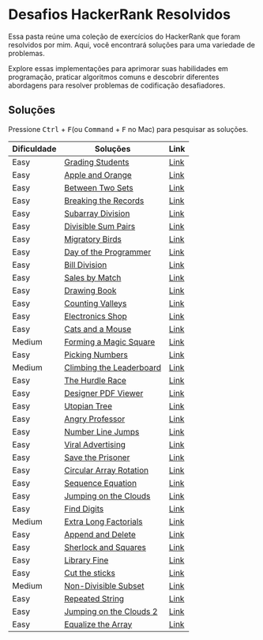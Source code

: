 
# Desafios HackerRank Resolvidos

Essa pasta reúne uma coleção de exercícios do HackerRank que foram resolvidos por mim. Aqui, você encontrará soluções para uma variedade de problemas.

Explore essas implementações para aprimorar suas habilidades em programação, praticar algoritmos comuns e descobrir diferentes abordagens para resolver problemas de codificação desafiadores.

## Soluções

Pressione <kbd>Ctrl</kbd> + <kbd>F</kbd>(ou <kbd>Command</kbd> + <kbd>F</kbd> no Mac) para pesquisar as soluções.

| Dificuldade | Soluções                                                                    | Link                                                                       |
| ----------- | --------------------------------------------------------------------------- | -------------------------------------------------------------------------- |
| Easy        | [Grading Students](/HackerRank/solutions/Grading%20Students.js)   | [Link](https://www.hackerrank.com/challenges/grading/problem?isFullScreen=true) |
| Easy        | [Apple and Orange](/HackerRank/solutions/Apple%20and%20Orange.js)   | [Link](https://www.hackerrank.com/challenges/apple-and-orange/problem?isFullScreen=true) |
| Easy        | [Between Two Sets](/HackerRank/solutions/Between%20Two%20Sets.js)   | [Link](https://www.hackerrank.com/challenges/between-two-sets/problem?isFullScreen=true) |
| Easy        | [Breaking the Records](/HackerRank/solutions/Breaking%20the%20Records.js)   | [Link](https://www.hackerrank.com/challenges/breaking-best-and-worst-records/problem) |
| Easy        | [Subarray Division](/HackerRank/solutions/Subarray%20Division.js)   | [Link](https://www.hackerrank.com/challenges/the-birthday-bar/problem?isFullScreen=true) |
| Easy        | [Divisible Sum Pairs](/HackerRank/solutions/Divisible%20Sum%20Pairs.js)   | [Link](https://www.hackerrank.com/challenges/divisible-sum-pairs/problem?isFullScreen=true) |
| Easy        | [Migratory Birds](/HackerRank/solutions/Migratory%20Birds.js)   | [Link](https://www.hackerrank.com/challenges/migratory-birds/problem?isFullScreen=true) |
| Easy        | [Day of the Programmer](/HackerRank/solutions/Day%20of%20the%20Programmer.js)   | [Link](https://www.hackerrank.com/challenges/day-of-the-programmer/problem?isFullScreen=true) |
| Easy        | [Bill Division](/HackerRank/solutions/Bill%20Division.js)   | [Link](https://www.hackerrank.com/challenges/bon-appetit/problem?isFullScreen=true) |
| Easy        | [Sales by Match](/HackerRank/solutions/Sales%20by%20Match.js)   | [Link](https://www.hackerrank.com/challenges/sock-merchant/problem?isFullScreen=true) |
| Easy        | [Drawing Book](/HackerRank/solutions/Drawing%20Book.js)   | [Link](https://www.hackerrank.com/challenges/drawing-book/problem?isFullScreen=true) |
| Easy        | [Counting Valleys](/HackerRank/solutions/Counting%20Valleys.js)   | [Link](https://www.hackerrank.com/challenges/counting-valleys/problem?isFullScreen=true) |
| Easy        | [Electronics Shop](/HackerRank/solutions/Electronics%20Shop.js)   | [Link](https://www.hackerrank.com/challenges/electronics-shop/problem?isFullScreen=true) |
| Easy        | [Cats and a Mouse](/HackerRank/solutions/Cats%20and%20a%20Mouse.js)   | [Link](https://www.hackerrank.com/challenges/cats-and-a-mouse/problem?isFullScreen=true) |
| Medium        | [Forming a Magic Square](/HackerRank/solutions/Forming%20a%20Magic%20Square.js)   | [Link](https://www.hackerrank.com/challenges/magic-square-forming/problem?isFullScreen=true) |
| Easy        | [Picking Numbers](/HackerRank/solutions/Picking%20Numbers.js)   | [Link](https://www.hackerrank.com/challenges/picking-numbers/problem?isFullScreen=true) |
| Medium        | [Climbing the Leaderboard](/HackerRank/solutions/Climbing%20the%20Leaderboard.js)   | [Link](https://www.hackerrank.com/challenges/climbing-the-leaderboard/problem?isFullScreen=true) |
| Easy        | [The Hurdle Race](/HackerRank/solutions/The%20Hurdle%20Race.js)   | [Link](https://www.hackerrank.com/challenges/the-hurdle-race/problem?isFullScreen=true) |
| Easy        | [Designer PDF Viewer](/HackerRank/solutions/Designer%20PDF%20Viewer.js)   | [Link](https://www.hackerrank.com/challenges/designer-pdf-viewer/problem?isFullScreen=true) |
| Easy        | [Utopian Tree](/HackerRank/solutions/Utopian%20Tree.js)   | [Link](https://www.hackerrank.com/challenges/utopian-tree/problem?isFullScreen=true) |
| Easy        | [Angry Professor](/HackerRank/solutions/Angry%20Professor.js)   | [Link](https://www.hackerrank.com/challenges/angry-professor/problem?isFullScreen=true) |
| Easy        | [Number Line Jumps](/HackerRank/solutions/Number%20Line%20Jumps.js)   | [Link](https://www.hackerrank.com/challenges/kangaroo/problem?isFullScreen=true) |
| Easy        | [Viral Advertising](/HackerRank/solutions/Viral%20Advertising.js)   | [Link](https://www.hackerrank.com/challenges/strange-advertising/problem?isFullScreen=true) |
| Easy        | [Save the Prisoner](/HackerRank/solutions/Save%20the%20Prisoner.js)   | [Link](https://www.hackerrank.com/challenges/save-the-prisoner/problem?isFullScreen=true) |
| Easy        | [Circular Array Rotation](/HackerRank/solutions/Circular%20Array%20Rotation.js)   | [Link](https://www.hackerrank.com/challenges/circular-array-rotation/problem?isFullScreen=true) |
| Easy        | [Sequence Equation](/HackerRank/solutions/Sequence%20Equation.js)   | [Link](https://www.hackerrank.com/challenges/permutation-equation/problem?isFullScreen=true) |
| Easy        | [Jumping on the Clouds](/HackerRank/solutions/Jumping%20on%20the%20Clouds.js)   | [Link](https://www.hackerrank.com/challenges/jumping-on-the-clouds-revisited/problem?isFullScreen=true) |
| Easy        | [Find Digits](/HackerRank/solutions/Find%20Digits.js)   | [Link](https://www.hackerrank.com/challenges/find-digits/problem?isFullScreen=true) |
| Medium        | [Extra Long Factorials](/HackerRank/solutions/Extra%20Long%20Factorials.js)   | [Link](https://www.hackerrank.com/challenges/extra-long-factorials/problem?isFullScreen=true) |
| Easy        | [Append and Delete](/HackerRank/solutions/Append%20and%20Delete.js)   | [Link](https://www.hackerrank.com/challenges/append-and-delete/problem?isFullScreen=true) |
| Easy        | [Sherlock and Squares](/HackerRank/solutions/Sherlock%20and%20Squares.js)   | [Link](https://www.hackerrank.com/challenges/sherlock-and-squares/problem?isFullScreen=true) |
| Easy        | [Library Fine](/HackerRank/solutions/Library%20Fine.js)   | [Link](https://www.hackerrank.com/challenges/library-fine/problem?isFullScreen=true) |
| Easy        | [Cut the sticks](/HackerRank/solutions/Cut%20the%20sticks.js)   | [Link](https://www.hackerrank.com/challenges/cut-the-sticks/problem?isFullScreen=true) |
| Medium        | [Non-Divisible Subset](/HackerRank/solutions/Non-Divisible%20Subset.js)   | [Link](https://www.hackerrank.com/challenges/non-divisible-subset/problem?isFullScreen=true) |
| Easy        | [Repeated String](/HackerRank/solutions/Repeated%20String.js)   | [Link](https://www.hackerrank.com/challenges/repeated-string/problem?isFullScreen=true) |
| Easy        | [Jumping on the Clouds 2](/HackerRank/solutions/Jumping%20on%20the%20Clouds%202.js)   | [Link](https://www.hackerrank.com/challenges/jumping-on-the-clouds/problem?isFullScreen=true) |
| Easy        | [Equalize the Array](/HackerRank/solutions/Equalize%20the%20Array.js)   | [Link](https://www.hackerrank.com/challenges/equality-in-a-array/problem?isFullScreen=true) |